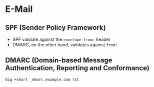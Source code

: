 # E-Mail

## SPF (Sender Policy Framework)

* SPF validate against the `envelope-from:` header
* DMARC, on the other hand, validates against `from:`

## DMARC (Domain-based Message Authentication, Reporting and Conformance)

```
dig +short _dmarc.example.com txt
```
